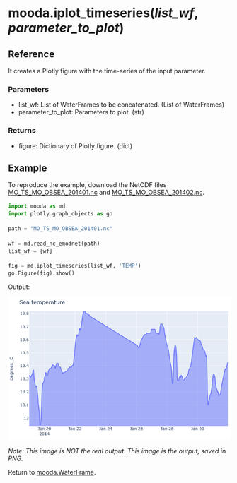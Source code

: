 # mooda.iplot_timeseries(*list_wf*, *parameter_to_plot*)

## Reference

It creates a Plotly figure with the time-series of the input parameter.

### Parameters

* list_wf: List of WaterFrames to be concatenated. (List of WaterFrames)
* parameter_to_plot: Parameters to plot. (str)

### Returns

* figure: Dictionary of Plotly figure. (dict)

## Example

To reproduce the example, download the NetCDF files [MO_TS_MO_OBSEA_201401.nc](http://data.emso.eu/files/emso/obsea/mo/ts/MO_TS_MO_OBSEA_201401.nc) and [MO_TS_MO_OBSEA_201402.nc](http://data.emso.eu/files/emso/obsea/mo/ts/MO_TS_MO_OBSEA_201402.nc).

```python
import mooda as md
import plotly.graph_objects as go

path = "MO_TS_MO_OBSEA_201401.nc"

wf = md.read_nc_emodnet(path)
list_wf = [wf]

fig = md.iplot_timeseries(list_wf, 'TEMP')
go.Figure(fig).show()
```

Output:

![iPlot timeseries example][iplot-timeseries]

*Note: This image is NOT the real output. This image is the output, saved in PNG.*

Return to [mooda.WaterFrame](../../index_api_reference.md).

[iplot-timeseries]: ../img_util/iplot_timeseries_example.png
